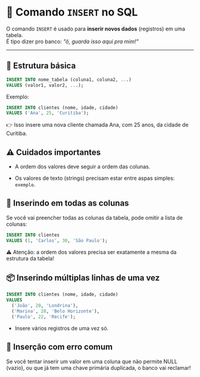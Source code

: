 # 📝 Comando `INSERT` no SQL

O comando `INSERT` é usado para **inserir novos dados** (registros) em uma tabela.  
É tipo dizer pro banco: *"ô, guarda isso aqui pra mim!"*

---

## 🧱 Estrutura básica

```sql
INSERT INTO nome_tabela (coluna1, coluna2, ...)
VALUES (valor1, valor2, ...);
```
Exemplo:

```sql
INSERT INTO clientes (nome, idade, cidade)
VALUES ('Ana', 25, 'Curitiba');
```
👉 Isso insere uma nova cliente chamada Ana, com 25 anos, da cidade de Curitiba.

## ⚠️ Cuidados importantes

- A ordem dos valores deve seguir a ordem das colunas.

- Os valores de texto (strings) precisam estar entre aspas simples: `exemplo`.

## 🙈 Inserindo em todas as colunas

Se você vai preencher todas as colunas da tabela, pode omitir a lista de colunas:

```sql
INSERT INTO clientes
VALUES (1, 'Carlos', 30, 'São Paulo');
```
⚠️ Atenção: a ordem dos valores precisa ser exatamente a mesma da estrutura da tabela!

## 📦 Inserindo múltiplas linhas de uma vez

```sql
INSERT INTO clientes (nome, idade, cidade)
VALUES 
  ('João', 20, 'Londrina'),
  ('Marina', 28, 'Belo Horizonte'),
  ('Paulo', 22, 'Recife');
```
- Insere vários registros de uma vez só.

## 🚫 Inserção com erro comum
Se você tentar inserir um valor em uma coluna que não permite NULL (vazio), ou que já tem uma chave primária duplicada, o banco vai reclamar!
